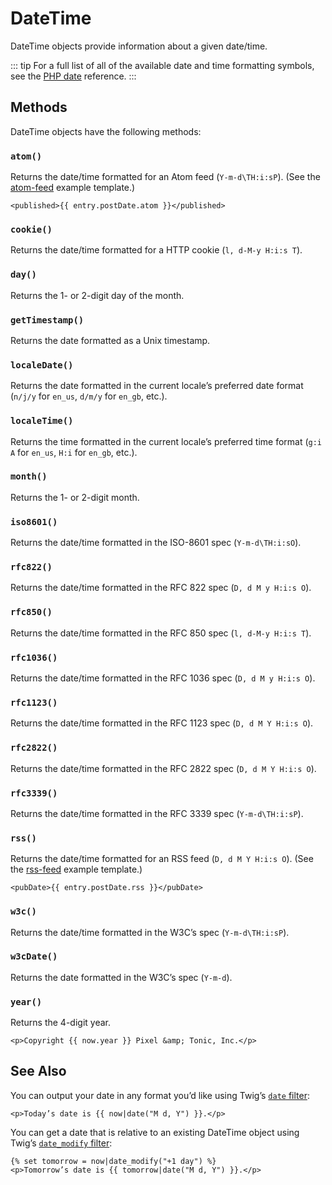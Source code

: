 # DateTime

DateTime objects provide information about a given date/time.

::: tip
For a full list of all of the available date and time formatting symbols, see the [PHP date](http://php.net/manual/en/function.date.php) reference.
:::

## Methods

DateTime objects have the following methods:

### `atom()`

Returns the date/time formatted for an Atom feed (`Y-m-d\TH:i:sP`). (See the [atom-feed](atom-feed.md) example template.)

```twig
<published>{{ entry.postDate.atom }}</published>
```

### `cookie()`

Returns the date/time formatted for a HTTP cookie (`l, d-M-y H:i:s T`).

### `day()`

Returns the 1- or 2-digit day of the month.

### `getTimestamp()`

Returns the date formatted as a Unix timestamp.

### `localeDate()`

Returns the date formatted in the current locale’s preferred date format (`n/j/y` for `en_us`, `d/m/y` for `en_gb`, etc.).

### `localeTime()`

Returns the time formatted in the current locale’s preferred time format (`g:i A` for `en_us`, `H:i` for `en_gb`, etc.).

### `month()`

Returns the 1- or 2-digit month.

### `iso8601()`

Returns the date/time formatted in the ISO-8601 spec (`Y-m-d\TH:i:sO`).

### `rfc822()`

Returns the date/time formatted in the RFC 822 spec (`D, d M y H:i:s O`).

### `rfc850()`

Returns the date/time formatted in the RFC 850 spec (`l, d-M-y H:i:s T`).

### `rfc1036()`

Returns the date/time formatted in the RFC 1036 spec (`D, d M y H:i:s O`).

### `rfc1123()`

Returns the date/time formatted in the RFC 1123 spec (`D, d M Y H:i:s O`).

### `rfc2822()`

Returns the date/time formatted in the RFC 2822 spec (`D, d M Y H:i:s O`).

### `rfc3339()`

Returns the date/time formatted in the RFC 3339 spec (`Y-m-d\TH:i:sP`).

### `rss()`

Returns the date/time formatted for an RSS feed (`D, d M Y H:i:s O`). (See the [rss-feed](rss-feed.md) example template.)

```twig
<pubDate>{{ entry.postDate.rss }}</pubDate>
```

### `w3c()`

Returns the date/time formatted in the W3C’s spec (`Y-m-d\TH:i:sP`).

### `w3cDate()`

Returns the date formatted in the W3C’s spec (`Y-m-d`).

### `year()`

Returns the 4-digit year.

```twig
<p>Copyright {{ now.year }} Pixel &amp; Tonic, Inc.</p>
```


## See Also

You can output your date in any format you’d like using Twig’s [`date` filter](http://twig.sensiolabs.org/doc/filters/date.html):

```twig
<p>Today’s date is {{ now|date("M d, Y") }}.</p>
```

You can get a date that is relative to an existing DateTime object using Twig’s [`date_modify` filter](http://twig.sensiolabs.org/doc/filters/date_modify.html):

```twig
{% set tomorrow = now|date_modify("+1 day") %}
<p>Tomorrow’s date is {{ tomorrow|date("M d, Y") }}.</p>
```

